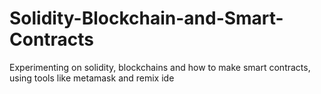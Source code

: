 # Solidity-Blockchain-and-Smart-Contracts
Experimenting on solidity, blockchains and how to make smart contracts, using tools like metamask and remix ide
